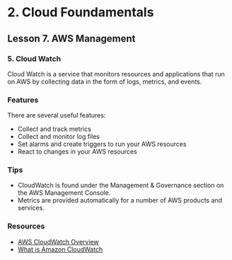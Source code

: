# 2. Cloud Foundamentals 

## Lesson 7. AWS Management


### 5. Cloud Watch 

Cloud Watch is a service that monitors resources and applications that run on AWS by collecting data in the form of logs, metrics, and events.

### Features
There are several useful features:

* Collect and track metrics
* Collect and monitor log files
* Set alarms and create triggers to run your AWS resources
* React to changes in your AWS resources

### Tips
* CloudWatch is found under the Management & Governance section on the AWS Management Console.
* Metrics are provided automatically for a number of AWS products and services.

### Resources
* [AWS CloudWatch Overview](https://aws.amazon.com/cloudwatch/)
* [What is Amazon CloudWatch](https://docs.aws.amazon.com/AmazonCloudWatch/latest/monitoring/WhatIsCloudWatch.html)